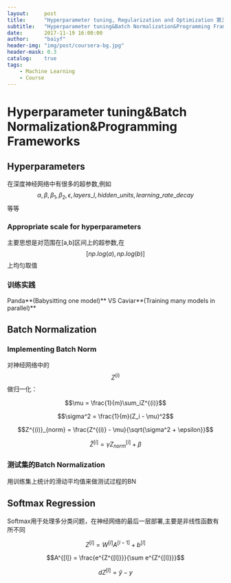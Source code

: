 ```yaml
---
layout:     post
title:      "Hyperparameter tuning, Regularization and Optimization 第三周笔记"
subtitle:   "Hyperparameter tuning&Batch Normalization&Programming Frameworks"
date:       2017-11-19 16:00:00
author:     "baiyf"
header-img: "img/post/coursera-bg.jpg"
header-mask: 0.3
catalog:    true
tags:
    - Machine Learning
    - Course
---
```


# Hyperparameter tuning&Batch Normalization&Programming Frameworks

## Hyperparameters

在深度神经网络中有很多的超参数,例如$$\alpha,\beta,\beta_1,\beta_2,\epsilon,layers\_l,hidden\_units,learning\_rate\_decay$$等等

### Appropriate scale for hyperparameters

主要思想是对范围在[a,b]区间上的超参数,在$$[np.log(a),np.log(b)]$$上均匀取值

### 训练实践

Panda**(Babysitting one model)** VS Caviar**(Training many models in parallel)**

## Batch Normalization

### Implementing Batch Norm

对神经网络中的$$Z^{(i)}$$做归一化：

$$\mu = \frac{1}{m}\sum_iZ^{(i)}$$

$$\sigma^2 = \frac{1}{m}(Z_i - \mu)^2$$

$$Z^{(i)}_{norm} = \frac{Z^{(i)} - \mu}{\sqrt{\sigma^2 + \epsilon}}$$

$$\breve Z^{[i]} = \gamma Z^{[i]}_{norm} + \beta$$

### 测试集的Batch Normalization
用训练集上统计的滑动平均值来做测试过程的BN

## Softmax Regression

Softmax用于处理多分类问题，在神经网络的最后一层部署,主要是非线性函数有所不同

$$Z^{[l]} = W^{[l]}A^{[l-1]} + b^{[l]}$$

$$A^{[l]} = \frac{e^{Z^{[l]}}}{\sum e^{Z^{[l]}}}$$

$$dZ^{[l]} = \hat y -y$$


